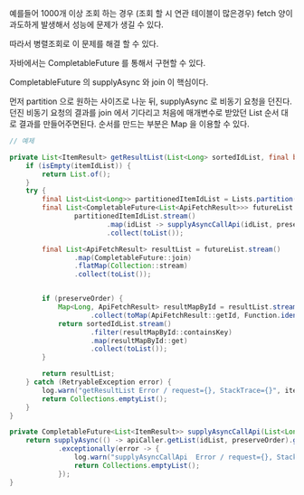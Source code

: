 예를들어 1000개 이상 조회 하는 경우 (조회 할 시 연관 테이블이 많은경우) fetch 양이 과도하게 발생해서 성능에 문제가 생길 수 있다.

따라서 병렬조회로 이 문제를 해결 할 수 있다.

자바에서는 CompletableFuture 를 통해서 구현할 수 있다.

CompletableFuture 의 supplyAsync 와 join 이 핵심이다. 

먼저 partition 으로 원하는 사이즈로 나눈 뒤, supplyAsync 로 비동기 요청을 던진다.
던진 비동기 요청의 결과를 join 에서 기다리고 처음에 매개변수로 받았던 List 순서 대로 결과를 만들어주면된다. 
순서를 만드는 부분은 Map 을 이용할 수 있다.




```java
// 예제 

private List<ItemResult> getResultList(List<Long> sortedIdList, final boolean preserveOrder) {
    if (isEmpty(itemIdList)) {
        return List.of();
    }
    try {
        final List<List<Long>> partitionedItemIdList = Lists.partition(sortedIdList, PARTITION_SIZE);
        final List<CompletableFuture<List<ApiFetchResult>>> futureList =
                partitionedItemIdList.stream()
                        .map(idList -> supplyAsyncCallApi(idList, preserveOrder))
                        .collect(toList());

        final List<ApiFetchResult> resultList = futureList.stream()
                .map(CompletableFuture::join)
                .flatMap(Collection::stream)
                .collect(toList());


        if (preserveOrder) {
            Map<Long, ApiFetchResult> resultMapById = resultList.stream()
                    .collect(toMap(ApiFetchResult::getId, Function.identity()));
            return sortedIdList.stream()
                    .filter(resultMapById::containsKey)
                    .map(resultMapById::get)
                    .collect(toList());
        }

        return resultList;
    } catch (RetryableException error) {
        log.warn("getResultList Error / request={}, StackTrace={}", itemIdList, error);
        return Collections.emptyList();
    }
}

private CompletableFuture<List<ItemResult>> supplyAsyncCallApi(List<Long> idList, boolean preserveOrder) {
    return supplyAsync(() -> apiCaller.getList(idList, preserveOrder).getData())
            .exceptionally(error -> {
                log.warn("supplyAsyncCallApi  Error / request={}, StackTrace={}", idList, error);
                return Collections.emptyList();
            });
}

```
